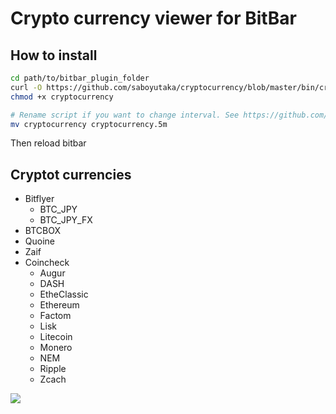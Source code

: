 # Crypto currency viewer for BitBar

## How to install

```bash
cd path/to/bitbar_plugin_folder
curl -O https://github.com/saboyutaka/cryptocurrency/blob/master/bin/cryptocurrency
chmod +x cryptocurrency

# Rename script if you want to change interval. See https://github.com/matryer/bitbar
mv cryptocurrency cryptocurrency.5m
```

Then reload bitbar

## Cryptot currencies

* Bitflyer
  * BTC_JPY
  * BTC_JPY_FX
* BTCBOX
* Quoine
* Zaif
* Coincheck
  * Augur
  * DASH
  * EtheClassic
  * Ethereum
  * Factom
  * Lisk
  * Litecoin
  * Monero
  * NEM
  * Ripple
  * Zcach

![](https://cloud.githubusercontent.com/assets/1701108/25893860/8a5cd778-35b4-11e7-8f6e-76a232902a41.png)
